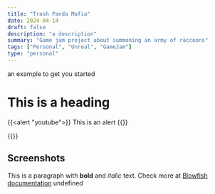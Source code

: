 ```yaml
---
title: "Trash Panda Mafia"
date: 2024-04-14
draft: false
description: "a description"
summary: "Game jam project about summoning an army of raccoons"
tags: ["Personal", "Unreal", "GameJam"]
type: "personal"
---
```


 an example to get you started
# This is a heading
{{<alert "youtube">}}
This is an alert
{{</alert>}}

{{<youtubeLite id="-rd8wEKyuvE" label="Trash Panda Mafia demo">}}



## Screenshots
This is a paragraph with **bold** and *italic* text.
Check more at [Blowfish documentation](https://blowfish.page/)
undefined
